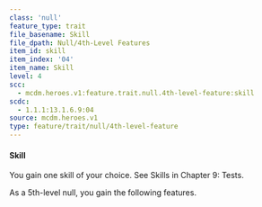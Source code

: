 ```yaml
---
class: 'null'
feature_type: trait
file_basename: Skill
file_dpath: Null/4th-Level Features
item_id: skill
item_index: '04'
item_name: Skill
level: 4
scc:
  - mcdm.heroes.v1:feature.trait.null.4th-level-feature:skill
scdc:
  - 1.1.1:13.1.6.9:04
source: mcdm.heroes.v1
type: feature/trait/null/4th-level-feature
---
```


#### Skill

You gain one skill of your choice. See Skills in Chapter 9: Tests.

As a 5th-level null, you gain the following features.
